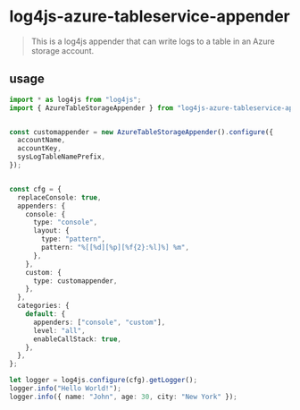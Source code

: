 # log4js-azure-tableservice-appender

> This is a log4js appender that can write logs to a table in an Azure storage account.



## usage
```ts
import * as log4js from "log4js";
import { AzureTableStorageAppender } from "log4js-azure-tableservice-appender";


const customappender = new AzureTableStorageAppender().configure({
  accountName,
  accountKey,
  sysLogTableNamePrefix,
});


const cfg = {
  replaceConsole: true,
  appenders: {
    console: {
      type: "console",
      layout: {
        type: "pattern",
        pattern: "%[[%d][%p][%f{2}:%l]%] %m",
      },
    },
    custom: {
      type: customappender,
    },
  },
  categories: {
    default: {
      appenders: ["console", "custom"],
      level: "all",
      enableCallStack: true,
    },
  },
};

let logger = log4js.configure(cfg).getLogger();
logger.info("Hello World!");
logger.info({ name: "John", age: 30, city: "New York" });
```

